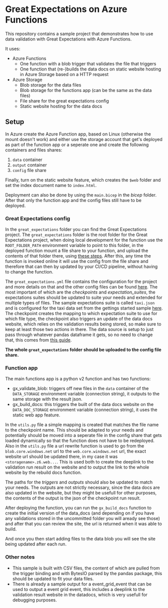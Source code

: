 # Great Expectations on Azure Functions

This repository contains a sample project that demonstrates how to use data validation with Great Expectations with Azure Functions.

It uses:
- Azure Functions
  - One function with a blob trigger that validates the file that triggers
  - One function that (re-)builds the data docs on static website hosting in Azure Storage based on a HTTP request
- Azure Storage
  - Blob storage for the data files
  - Blob storage for the functions app (can be the same as the data files)
  - File share for the great expectations config
  - Static website hosting for the data docs

## Setup

In Azure create the Azure Function app, based on Linux (otherwise the mount doesn't work) and either use the storage account that get's deployed as part of the function app or a seperate one and create the following containers and files shares:
1. `data` container
2. `output` container
3. `config` file share

Finally, turn on the static website feature, which creates the `$web` folder and set the index document name to `index.html`.

Deployment can also be done by using the `main.bicep` in the *bicep* folder. After that only the function app and the config files still have to be deployed.

### Great Expectations config
In the `great_expectations` folder you can find the Great Expectations project. The `great_expectations` folder is the root folder for the Great Expectations project, when doing local development for the function use the `ROOT_FOLDER_PATH` environment variable to point to this folder, in the deployed function mount a file share to your function, and upload the contents of that folder there, using [these steps](https://learn.microsoft.com/en-us/azure/azure-functions/scripts/functions-cli-mount-files-storage-linux). After this, any time the function is invoked online it will use the config from the file share and therefore that can then by updated by your CI/CD pipeline, without having to change the function. 

The `great_expectations.yml` file contains the configuration for the project and more details on that and the other config files can be found [here](https://docs.greatexpectations.io/docs/). The most important of which are the *checkpoints* and *expectation_suites*, the expectations suites should be updated to suite your needs and extended for multiple types of files. The sample expectations suite is called `taxi.json` and is configured for the taxi data set from the gettings started sample [here](https://docs.greatexpectations.io/docs/tutorials/getting_started/tutorial_setup/). The checkpoint creates the mapping to which expectation suite to use for which file type, the checkpoint also triggers an update of the data docs website, which relies on the validation results being stored, so make sure to keep at least those two actions in there. The data source is setup to just pass through whatever pandas dataframe it gets, so no need to change that, this comes from [this guide](https://docs.greatexpectations.io/docs/guides/validation/checkpoints/how_to_pass_an_in_memory_dataframe_to_a_checkpoint).

**The whole `great_expectations` folder should be uploaded to the config file share.**

### Function app

The main functions app is a python v2 function and has two functions:
- gx_validate_blob: triggers off new files in the `data` container of the `DATA_STORAGE` environment variable (connection string), it outputs to the same storage with the result json.
- gx_build_docs: this triggers the built of the data docs website on the `DATA_DOC_STORAGE` environment variable (connection string), it uses the static web app feature. 

In the `utils.py` file a simple mapping is created that matches the file name to the checkpoint name. This should be adapted to your needs and potentially should be moved into a seperate file in the config share that gets loaded dynamically so that the function does not have to be redeployed.
Also in the `utils.py` file a url rewrite function is used to go from the `blob.core.windows.net` url to the `web.core.windows.net` url, the exact website url should be updated there, in my case it was `<storagename>.z6.web...`. This is used both to create the deeplink to the validation run result on the website and to output the link to the whole website by the rebuild docs function.

The paths for the *triggers* and *outputs* should also be updated to match your needs. The outputs are not strictly necessary, since the data docs are also updated in the website, but they might be usefull for other purposes, the contents of the output is the json of the checkpoint run result.

After deploying the function, you can run the `gx_build_docs` function to create the initial version of the data_docs (and depending on if you have any validations stored in the uncommitted folder you will aready see those) and after that you can review the site, the url is returned when it was able to build.

And once you then start adding files to the data blob you will see the site being updated after each run.

### Other notes
- This sample is built with CSV files, the content of which are pulled from the trigger binding and with BytesIO parsed by the pandas package, this should be updated to fit your data files.
- There is already a sample output for a event_grid_event that can be used to output a event grid event, this includes a deeplink to the validation result website in the datadocs, which is very usefull for debugging purposes.
